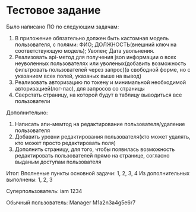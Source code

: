 # Тестовое задание

Было написано ПО по следующим задачам:
1. В приложение обязательно должен быть кастомная модель пользователя, с полями: ФИО; ДОЛЖНОСТЬ(внешний ключ на соответствующую модель); Уволен; Дата увольнения.
2. Реализовать api-метод для получения json информации о всех неуволенных пользователях или уволеных(добавить возможность фильтровать пользователей через запрос)(в свободной форме, но с указанием всех полей, указаных выше на вывод)
3. Реализовать авторизацию по токену и минимальной необходимой авторизацией(лог-пас), для запросов со страницы
4. Сверстать страницу, на которой будут в таблицу выводиться все пользователи

Дополнительно:
1. Написать апи-мемтод на редактирование пользователя/удаление пользователя
2. Добавить уровни редактирования пользователя(кто может удалять, кто может просто редактировать поля)
3. Дополнить страницу, для того, чтобы появилась возможность редактировать пользователей прямо на странице, согласно выданым доступам пользователя

Итог:
Вполненые пункты основной задачи: 1, 2, 3, 4
Из дополнительных выполнены: 1, 2, 3

Суперпользователь:
iam
1234

Обычный пользователь:
Manager
M1a2n3a4g5e6r7

